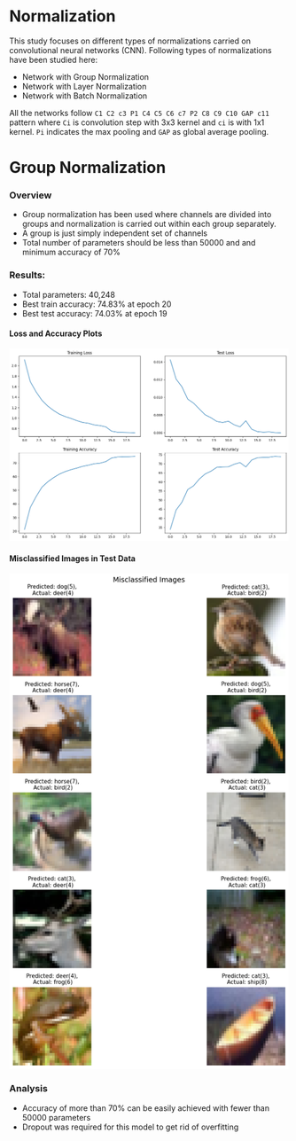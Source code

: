 # Normalization 

This study focuses on different types of normalizations carried on convolutional neural networks (CNN). Following types of normalizations have been studied here:
 
- Network with Group Normalization
- Network with Layer Normalization
- Network with Batch Normalization

All the networks follow `C1 C2 c3 P1 C4 C5 C6 c7 P2 C8 C9 C10 GAP c11` pattern where `Ci` is convolution step with 3x3 kernel and `ci` is with 1x1 kernel. `Pi` indicates the max pooling and `GAP` as global average pooling.

# Group Normalization
### Overview
- Group normalization has been used where channels are divided into groups and normalization is carried out within each group separately.
- A group is just simply independent set of channels
- Total number of parameters should be less than 50000 and and minimum accuracy of 70% 

### Results:
- Total parameters: 40,248
- Best train accuracy: 74.83% at epoch 20
- Best test accuracy: 74.03% at epoch 19

#### Loss and Accuracy Plots
![loss_group](plots/loss_group_norm.png)

#### Misclassified Images in Test Data
![mis_img_group](plots/misclass_group.png)


### Analysis
- Accuracy of more than 70% can be easily achieved with fewer than 50000 parameters
- Dropout was required for this model to get rid of overfitting

